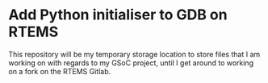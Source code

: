 # Add Python initialiser to GDB on RTEMS

This repository will be my temporary storage location to store files that I am working on with regards to my GSoC project, until I get around to working on a fork on the RTEMS Gitlab.
